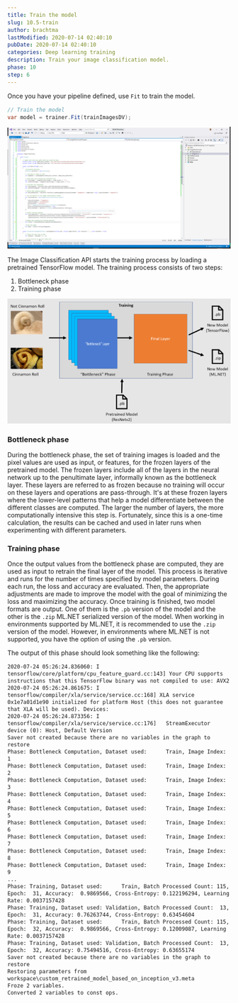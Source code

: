 ```yaml
---
title: Train the model
slug: 10.5-train
author: brachtma
lastModified: 2020-07-14 02:40:10
pubDate: 2020-07-14 02:40:10
categories: Deep learning training
description: Train your image classification model.
phase: 10
step: 6
---
```


Once you have your pipeline defined, use `Fit` to train the model.

```csharp
// Train the model
var model = trainer.Fit(trainImagesDV);
```

![Train the image classification model](./media/dl-train.png)

The Image Classification API starts the training process by loading a pretrained TensorFlow model. The training process consists of two steps:

1. Bottleneck phase
2. Training phase

![ML.NET Image Classification API Training steps](./media/dl-train-phases.png)

### Bottleneck phase

During the bottleneck phase, the set of training images is loaded and the pixel values are used as input, or features, for the frozen layers of the pretrained model. The frozen layers include all of the layers in the neural network up to the penultimate layer, informally known as the bottleneck layer. These layers are referred to as frozen because no training will occur on these layers and operations are pass-through. It's at these frozen layers where the lower-level patterns that help a model differentiate between the different classes are computed. The larger the number of layers, the more computationally intensive this step is. Fortunately, since this is a one-time calculation, the results can be cached and used in later runs when experimenting with different parameters.

### Training phase

Once the output values from the bottleneck phase are computed, they are used as input to retrain the final layer of the model. This process is iterative and runs for the number of times specified by model parameters. During each run, the loss and accuracy are evaluated. Then, the appropriate adjustments are made to improve the model with the goal of minimizing the loss and maximizing the accuracy. Once training is finished, two model formats are output. One of them is the `.pb` version of the model and the other is the `.zip` ML.NET serialized version of the model. When working in environments supported by ML.NET, it is recommended to use the `.zip` version of the model. However, in environments where ML.NET is not supported, you have the option of using the `.pb` version.

The output of this phase should look something like the following:

```text
2020-07-24 05:26:24.836060: I tensorflow/core/platform/cpu_feature_guard.cc:143] Your CPU supports instructions that this TensorFlow binary was not compiled to use: AVX2
2020-07-24 05:26:24.861675: I tensorflow/compiler/xla/service/service.cc:168] XLA service 0x1e7a01d1e90 initialized for platform Host (this does not guarantee that XLA will be used). Devices:
2020-07-24 05:26:24.873356: I tensorflow/compiler/xla/service/service.cc:176]   StreamExecutor device (0): Host, Default Version
Saver not created because there are no variables in the graph to restore
Phase: Bottleneck Computation, Dataset used:      Train, Image Index:   1
Phase: Bottleneck Computation, Dataset used:      Train, Image Index:   2
Phase: Bottleneck Computation, Dataset used:      Train, Image Index:   3
Phase: Bottleneck Computation, Dataset used:      Train, Image Index:   4
Phase: Bottleneck Computation, Dataset used:      Train, Image Index:   5
Phase: Bottleneck Computation, Dataset used:      Train, Image Index:   6
Phase: Bottleneck Computation, Dataset used:      Train, Image Index:   7
Phase: Bottleneck Computation, Dataset used:      Train, Image Index:   8
Phase: Bottleneck Computation, Dataset used:      Train, Image Index:   9
...
Phase: Training, Dataset used:      Train, Batch Processed Count: 115, Epoch:  31, Accuracy:  0.9869566, Cross-Entropy: 0.122196294, Learning Rate: 0.0037157428
Phase: Training, Dataset used: Validation, Batch Processed Count:  13, Epoch:  31, Accuracy: 0.76263744, Cross-Entropy: 0.63454604
Phase: Training, Dataset used:      Train, Batch Processed Count: 115, Epoch:  32, Accuracy:  0.9869566, Cross-Entropy: 0.12009087, Learning Rate: 0.0037157428
Phase: Training, Dataset used: Validation, Batch Processed Count:  13, Epoch:  32, Accuracy: 0.75494516, Cross-Entropy: 0.63655174
Saver not created because there are no variables in the graph to restore
Restoring parameters from workspace\custom_retrained_model_based_on_inception_v3.meta
Froze 2 variables.
Converted 2 variables to const ops.
```
